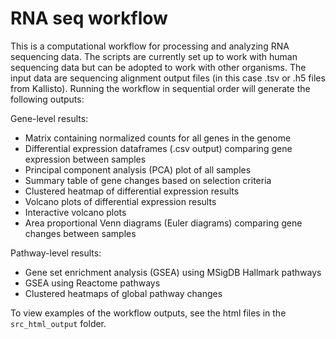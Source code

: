 # RNA seq workflow

This is a computational workflow for processing and analyzing RNA sequencing data. The scripts are currently set up to work with human sequencing data but can be adopted to work with other organisms. The input data are sequencing alignment output files (in this case .tsv or .h5 files from Kallisto). Running the workflow in sequential order will generate the following outputs:

Gene-level results:
 - Matrix containing normalized counts for all genes in the genome 
 - Differential expression dataframes (.csv output) comparing gene expression between samples
 - Principal component analysis (PCA) plot of all samples
 - Summary table of gene changes based on selection criteria
 - Clustered heatmap of differential expression results
 - Volcano plots of differential expression results
 - Interactive volcano plots
 - Area proportional Venn diagrams (Euler diagrams) comparing gene changes between samples 
 
 Pathway-level results:
 - Gene set enrichment analysis (GSEA) using MSigDB Hallmark pathways
 - GSEA using Reactome pathways
 - Clustered heatmaps of global pathway changes
 
To view examples of the workflow outputs, see the html files in the `src_html_output` folder.
